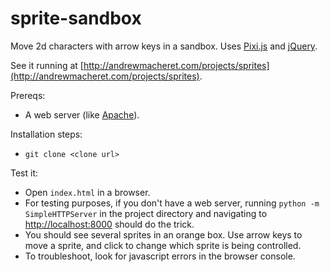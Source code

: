 # sprite-sandbox

Move 2d characters with arrow keys in a sandbox. Uses [Pixi.js](http://www.pixijs.com/) and [jQuery](https://jquery.com/).

See it running at [http://andrewmacheret.com/projects/sprites](http://andrewmacheret.com/projects/sprites).

Prereqs:
* A web server (like [Apache](https://httpd.apache.org/)).

Installation steps:
* `git clone <clone url>`

Test it:
* Open `index.html` in a browser.
 * For testing purposes, if you don't have a web server, running `python -m SimpleHTTPServer` in the project directory and navigating to [http://localhost:8000](http://localhost:8000) should do the trick.
* You should see several sprites in an orange box. Use arrow keys to move a sprite, and click to change which sprite is being controlled.
* To troubleshoot, look for javascript errors in the browser console.

